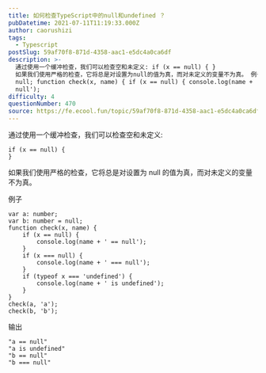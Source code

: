 ```yaml
---
title: 如何检查TypeScript中的null和undefined ？
pubDatetime: 2021-07-11T11:19:33.000Z
author: caorushizi
tags:
  - Typescript
postSlug: 59af70f8-871d-4358-aac1-e5dc4a0ca6df
description: >-
  通过使用一个缓冲检查，我们可以检查空和未定义: if (x == null) { }
  如果我们使用严格的检查，它将总是对设置为null的值为真，而对未定义的变量不为真。 例子 var a: number; var b: number =
  null; function check(x, name) { if (x == null) { console.log(name + ' ==
  null');
difficulty: 4
questionNumber: 470
source: https://fe.ecool.fun/topic/59af70f8-871d-4358-aac1-e5dc4a0ca6df
---
```


通过使用一个缓冲检查，我们可以检查空和未定义:

```
if (x == null) {
}
```

如果我们使用严格的检查，它将总是对设置为 null 的值为真，而对未定义的变量不为真。

例子

```
var a: number;
var b: number = null;
function check(x, name) {
    if (x == null) {
        console.log(name + ' == null');
    }
    if (x === null) {
        console.log(name + ' === null');
    }
    if (typeof x === 'undefined') {
        console.log(name + ' is undefined');
    }
}
check(a, 'a');
check(b, 'b');
```

输出

```
"a == null"
"a is undefined"
"b == null"
"b === null"
```
